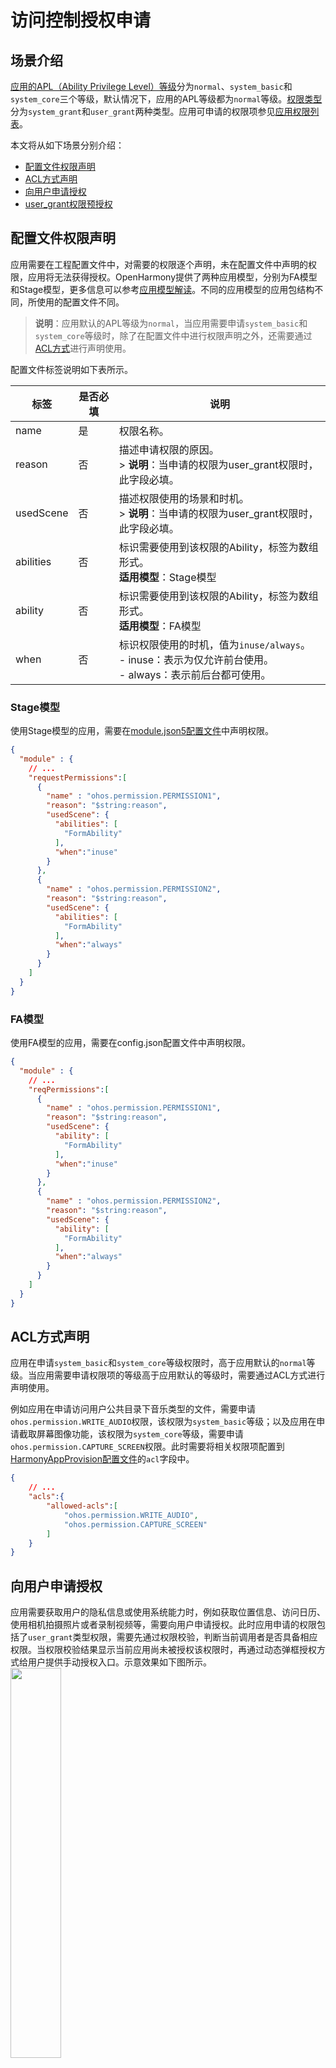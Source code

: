 # 访问控制授权申请

## 场景介绍

[应用的APL（Ability Privilege Level）等级](accesstoken-overview.md#应用apl等级说明)分为`normal`、`system_basic`和`system_core`三个等级，默认情况下，应用的APL等级都为`normal`等级。[权限类型](accesstoken-overview.md#权限类型说明)分为`system_grant`和`user_grant`两种类型。应用可申请的权限项参见[应用权限列表](permission-list.md)。

本文将从如下场景分别介绍：

- [配置文件权限声明](#配置文件权限声明)
- [ACL方式声明](#acl方式声明)
- [向用户申请授权](#向用户申请授权)
- [user_grant权限预授权](#user_grant权限预授权)

## 配置文件权限声明

应用需要在工程配置文件中，对需要的权限逐个声明，未在配置文件中声明的权限，应用将无法获得授权。OpenHarmony提供了两种应用模型，分别为FA模型和Stage模型，更多信息可以参考[应用模型解读](../application-models/application-model-description.md)。不同的应用模型的应用包结构不同，所使用的配置文件不同。

> **说明**：应用默认的APL等级为`normal`，当应用需要申请`system_basic`和`system_core`等级时，除了在配置文件中进行权限声明之外，还需要通过[ACL方式](#acl方式声明)进行声明使用。

配置文件标签说明如下表所示。

| 标签      | 是否必填 | 说明                                                         |
| --------- | -------- | ------------------------------------------------------------ |
| name      | 是       | 权限名称。                                                   |
| reason    | 否       | 描述申请权限的原因。<br />> **说明**：当申请的权限为user_grant权限时，此字段必填。 |
| usedScene | 否       | 描述权限使用的场景和时机。<br />> **说明**：当申请的权限为user_grant权限时，此字段必填。 |
| abilities | 否       | 标识需要使用到该权限的Ability，标签为数组形式。<br/>**适用模型**：Stage模型 |
| ability   | 否       | 标识需要使用到该权限的Ability，标签为数组形式。<br/>**适用模型**：FA模型 |
| when      | 否       | 标识权限使用的时机，值为`inuse/always`。<br />- inuse：表示为仅允许前台使用。<br />- always：表示前后台都可使用。 |

### Stage模型

使用Stage模型的应用，需要在[module.json5配置文件](../quick-start/module-configuration-file.md)中声明权限。

```json
{
  "module" : {
    // ...
    "requestPermissions":[
      {
        "name" : "ohos.permission.PERMISSION1",
        "reason": "$string:reason",
        "usedScene": {
          "abilities": [
            "FormAbility"
          ],
          "when":"inuse"
        }
      },
      {
        "name" : "ohos.permission.PERMISSION2",
        "reason": "$string:reason",
        "usedScene": {
          "abilities": [
            "FormAbility"
          ],
          "when":"always"
        }
      }
    ]
  }
}
```

### FA模型

使用FA模型的应用，需要在config.json配置文件中声明权限。

```json
{
  "module" : {
    // ...
    "reqPermissions":[
      {
        "name" : "ohos.permission.PERMISSION1",
        "reason": "$string:reason",
        "usedScene": {
          "ability": [
            "FormAbility"
          ],
          "when":"inuse"
        }
      },
      {
        "name" : "ohos.permission.PERMISSION2",
        "reason": "$string:reason",
        "usedScene": {
          "ability": [
            "FormAbility"
          ],
          "when":"always"
        }
      }
    ]
  }
}
```

## ACL方式声明

应用在申请`system_basic`和`system_core`等级权限时，高于应用默认的`normal`等级。当应用需要申请权限项的等级高于应用默认的等级时，需要通过ACL方式进行声明使用。

例如应用在申请访问用户公共目录下音乐类型的文件，需要申请` ohos.permission.WRITE_AUDIO`权限，该权限为`system_basic`等级；以及应用在申请截取屏幕图像功能，该权限为`system_core`等级，需要申请` ohos.permission.CAPTURE_SCREEN`权限。此时需要将相关权限项配置到[HarmonyAppProvision配置文件](app-provision-structure.md)的`acl`字段中。

```json
{
	// ...
	"acls":{
		"allowed-acls":[
			"ohos.permission.WRITE_AUDIO",
            "ohos.permission.CAPTURE_SCREEN"
		]
	}
}
```

## 向用户申请授权

应用需要获取用户的隐私信息或使用系统能力时，例如获取位置信息、访问日历、使用相机拍摄照片或者录制视频等，需要向用户申请授权。此时应用申请的权限包括了`user_grant`类型权限，需要先通过权限校验，判断当前调用者是否具备相应权限。当权限校验结果显示当前应用尚未被授权该权限时，再通过动态弹框授权方式给用户提供手动授权入口。示意效果如下图所示。
<img src="figures/permission-read_calendar.jpeg" width="40%;" />

> **说明**：每次访问受目标权限保护的接口前，都需要调用[requestPermissionsFromUser()](../reference/apis/js-apis-abilityAccessCtrl.md#requestpermissionsfromuser9)接口请求权限，用户在动态授予后可能通过设置取消应用的权限，因此不能把之前授予的授权状态持久化。

### Stage模型

以允许应用读取日历信息为例进行说明。

1. 申请`ohos.permission.READ_CALENDAR`权限，配置方式请参见[访问控制授权申请](#配置文件权限声明)。

2. 可以在UIAbility的onWindowStageCreate()回调中调用[requestPermissionsFromUser()](../reference/apis/js-apis-abilityAccessCtrl.md#requestpermissionsfromuser9)接口动态申请权限，也可以根据业务需要在UI界面中向用户申请授权。根据[requestPermissionsFromUser()](../reference/apis/js-apis-abilityAccessCtrl.md#requestpermissionsfromuser9)接口返回值判断是否已获取目标权限，如果当前已经获取权限，则可以继续正常访问目标接口。
   
   在UIAbility中动态申请授权。
   
   ```typescript
   import UIAbility from '@ohos.app.ability.UIAbility';
   import window from '@ohos.window';
   import abilityAccessCtrl, { Permissions } from '@ohos.abilityAccessCtrl';
   
   export default class EntryAbility extends UIAbility {
       // ...
   
       onWindowStageCreate(windowStage: window.WindowStage) {
           // Main window is created, set main page for this ability
           let context = this.context;
           let atManager = abilityAccessCtrl.createAtManager();
           // requestPermissionsFromUser会判断权限的授权状态来决定是否唤起弹窗
           const permissions: Array<Permissions> = ['ohos.permission.READ_CALENDAR'];
           atManager.requestPermissionsFromUser(context, permissions).then((data) => {
               console.info(`[requestPermissions] data: ${JSON.stringify(data)}`);
               let grantStatus: Array<number> = data.authResults;
               let length: number = grantStatus.length;
               for (let i = 0; i < length; i++) {
                   if (grantStatus[i] !== 0) {
                       // 授权失败
                       return;
                   }
               }
               // 授权成功
           }).catch((err) => {
               console.error(`[requestPermissions] Failed to start request permissions. Error: ${JSON.stringify(err)}`);
           })
           
           // ...
       }
   }
   ```
   
   在UI界面中向用户申请授权。
   ```typescript
   import abilityAccessCtrl, { Permissions } from '@ohos.abilityAccessCtrl';
   import common from '@ohos.app.ability.common';
   
   @Entry
   @Component
   struct Index {
     reqPermissions() {
       let context = getContext(this) as common.UIAbilityContext;
       let atManager = abilityAccessCtrl.createAtManager();
       // requestPermissionsFromUser会判断权限的授权状态来决定是否唤起弹窗
       const permissions: Array<Permissions> = ['ohos.permission.READ_CALENDAR'];
       atManager.requestPermissionsFromUser(context, permissions).then((data) => {
         console.info(`[requestPermissions] data: ${JSON.stringify(data)}`);
         let grantStatus: Array<number> = data.authResults;
         let length: number = grantStatus.length;
         for (let i = 0; i < length; i++) {
           if (grantStatus[i] !== 0) {
             // 授权失败
             return;
           }
         }
         // 授权成功
       }).catch((err) => {
         console.error(`[requestPermissions] Failed to start request permissions. Error: ${JSON.stringify(err)}`);
       })
     }
   
     // 页面展示
     build() {
       // ...
     }
   }
   ```

### FA模型

通过调用[requestPermissionsFromUser()](../reference/apis/js-apis-inner-app-context.md#contextrequestpermissionsfromuser7)接口向用户动态申请授权。

```js
// Ability的onWindowStageCreate()生命周期
onWindowStageCreate() {
    let context = this.context;
    let array:Array<string> = ["ohos.permission.PERMISSION2"];
    //requestPermissionsFromUser会判断权限的授权状态来决定是否唤起弹窗
    context.requestPermissionsFromUser(array).then(function(data) {
        console.log("data:" + JSON.stringify(data));
        console.log("data permissions:" + JSON.stringify(data.permissions));
        console.log("data result:" + JSON.stringify(data.authResults));
    }, (err) => {
        console.error('Failed to start ability', err.code);
    });
}
```
## user_grant权限预授权
应用在申请`user_grant`类型的权限默认未授权，需要通过拉起弹框由用户确认是否授予该权限。对于一些预制应用，不希望出现弹窗申请`user_grant`类型的权限，例如系统相机应用需要使用麦克风` ohos.permission.MICROPHONE`等权限，需要对麦克风等权限进行预授权，可以通过预授权的方式完成`user_grant`类型权限的授权。[预置配置文件](https://gitee.com/openharmony/vendor_hihope/blob/master/rk3568/preinstall-config/install_list_permissions.json)在设备上的路径为`/system/etc/app/install_list_permission.json`，设备开机启动时会读取该配置文件，在应用安装会对在文件中配置的`user_grant`类型权限授权。预授权配置文件字段内容包括`bundleName`、`app_signature`和`permissions`。

- `bundleName`字段配置为应用的Bundle名称。
- `app_signature`字段配置为应用的指纹信息。指纹信息的配置参见[应用特权配置指南](../../device-dev/subsystems/subsys-app-privilege-config-guide.md#install_list_capabilityjson中配置)。
- `permissions`字段中`name`配置为需要预授权的`user_grant`类型的权限名；`permissions`字段中`userCancellable`表示为用户是否能够取消该预授权，配置为true，表示支持用户取消授权，为false则表示不支持用户取消授权。

> **说明**：当前仅支持预置应用配置该文件。

```json
[
  // ...
  {
    "bundleName": "com.example.myapplication", // Bundle名称
    "app_signature": ["****"], // 指纹信息
    "permissions":[
      {
        "name": "ohos.permission.PERMISSION_X", // user_grant类型预授权的权限名
        "userCancellable": false // 用户不可取消授权
      },
      {
        "name": "ohos.permission.PERMISSION_Y", // user_grant类型预授权的权限名
        "userCancellable": true // 用户可取消授权
      }
    ]
  }
]
```

## 相关实例

针对访问控制，有以下相关实例可供参考：

- [AbilityAccessCtrl：访问权限控制（ArkTS）（Full SDK）（API8）](https://gitee.com/openharmony/applications_app_samples/tree/master/Safety/AbilityAccessCtrl)
- [为应用添加运行时权限（ArkTS）（Full SDK）（API9）](https://gitee.com/openharmony/codelabs/tree/master/Ability/AccessPermission)